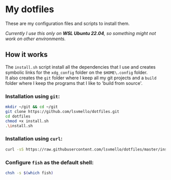 # My dotfiles

These are my configuration files and scripts to install them.

_Currently I use this only on **WSL Ubuntu 22.04**, so something might not work on other environments._

## How it works

The `install.sh` script install all the dependencies that I use and creates symbolic links for the `xdg_config` folder on the `$HOME\.config` folder.  
It also creates the `git` folder where I keep all my git projects and a `build` folder where I keep the programs that I like to 'build from source'.

### Installation using `git`:

```bash
mkdir ~/git && cd ~/git
git clone https://github.com/lsvmello/dotfiles.git
cd dotfiles
chmod +x install.sh
.\install.sh
```

### Installation using `curl`:

```bash
curl -sS https://raw.githubusercontent.com/lsvmello/dotfiles/master/install.sh | sh
```

### Configure `fish` as the default shell:

```bash
chsh -s $(which fish)
```
